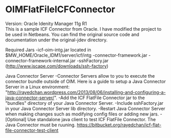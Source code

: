 OIMFlatFileICFConnector
=======================
Version: Oracle Idenity Manager 11g R1  
This is a sample ICF Connector from Oracle. I have modified the project
to be used in Netbeans. You can find the original source code and documentation under the original-jdev directory.
  
Required Jars
-icf-oim-intg.jar located in $MW_HOME/Oracle_IDM1/server/icf/intg
-connector-framework.jar
-connector-framework-internal.jar
-sshFactory.jar (http://www.jscape.com/downloads/ssh-factory)

Java Connector Server
-Connector Servers allow to you to execute the connector bundle outside of OIM. Here is a guide to setup a Java Connector Server in a Linux environment: "http://rayedchan.wordpress.com/2013/08/06/installing-and-configuring-a-java-connector-server/". 
-Add the ICF FlatFile Connector jar to the "bundles" directory of your Java Connector Server.
-Include sshFactory.jar in your Java Connector Server lib directory.
-Restart Java Connector Server when making changes such as modifying config files or adding new jars.
-[Optional] Use standalone java client to test ICF FlatFile Connector. The Java Connector must be ruuning. 
 https://bitbucket.org/rayedchan/icf-flat-file-connector-test-client